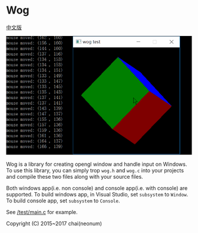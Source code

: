 # Wog    

[中文版](/README_zh.md)   

![/doc/screenshot/a.gif](/doc/screenshot/a.gif)    

Wog is a library for creating opengl window and handle input on Windows. 
To use this library, you can simply trop `wog.h` and `wog.c` into your 
projects and compile these two files along with your source files.       

Both windows app(i.e. non console) and console app(i.e. with console) are 
supported. To build windows app, in Visual Studio, set `subsystem` to 
`Window`. To build console app, set `subsystem` to `Console`.    

See [/test/main.c](/test/main.c) for example.    

Copyright (C) 2015~2017 chai(neonum)